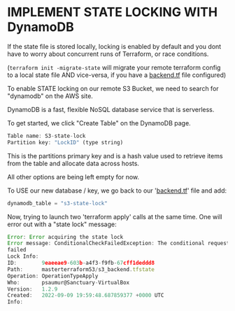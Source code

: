 # IMPLEMENT STATE LOCKING WITH DynamoDB

If the state file is stored locally, locking is enabled by default and you dont have to worry about concurrent runs of Terraform, or race conditions.

(`terraform init -migrate-state` will migrate your remote terraform config to a local state file AND vice-versa, if you have a [backend.tf](http://backend.tf/) file configured)

To enable STATE locking on our remote S3 Bucket, we need to search for "dynamodb" on the AWS site.

DynamoDB is a fast, flexible NoSQL database service that is serverless.

To get started, we click "Create Table" on the DynamoDB page.

```jsx
Table name: S3-state-lock
Partition key: "LockID" (type string)
```

This is the partitions primary key and is a hash value used to retrieve items from the table and allocate data across hosts.

All other options are being left empty for now.

To USE our new database / key, we go back to our '[backend.tf](http://backend.tf/)' file and add:

```jsx
dynamodb_table = "s3-state-lock"
```

Now, trying to launch two 'terraform apply' calls at the same time. One will error out with a "state lock" message:

```jsx
Error: Error acquiring the state lock
Error message: ConditionalCheckFailedException: The conditional request
failed
Lock Info:
ID:        9eaeeae9-603b-a4f3-f9fb-67cff1deddd8
Path:      masterterraform53/s3_backend.tfstate
Operation: OperationTypeApply
Who:       psaumur@Sanctuary-VirtualBox
Version:   1.2.9
Created:   2022-09-09 19:59:48.687859377 +0000 UTC
Info:
```